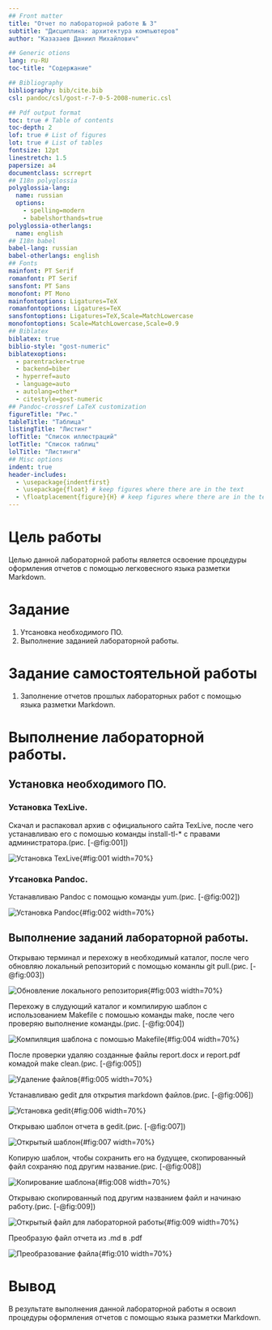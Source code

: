 ```yaml
---
## Front matter
title: "Отчет по лабораторной работе № 3"
subtitle: "Дисциплина: архитектура компьютеров"
author: "Казазаев Даниил Михайлович"

## Generic otions
lang: ru-RU
toc-title: "Содержание"

## Bibliography
bibliography: bib/cite.bib
csl: pandoc/csl/gost-r-7-0-5-2008-numeric.csl

## Pdf output format
toc: true # Table of contents
toc-depth: 2
lof: true # List of figures
lot: true # List of tables
fontsize: 12pt
linestretch: 1.5
papersize: a4
documentclass: scrreprt
## I18n polyglossia
polyglossia-lang:
  name: russian
  options:
	- spelling=modern
	- babelshorthands=true
polyglossia-otherlangs:
  name: english
## I18n babel
babel-lang: russian
babel-otherlangs: english
## Fonts
mainfont: PT Serif
romanfont: PT Serif
sansfont: PT Sans
monofont: PT Mono
mainfontoptions: Ligatures=TeX
romanfontoptions: Ligatures=TeX
sansfontoptions: Ligatures=TeX,Scale=MatchLowercase
monofontoptions: Scale=MatchLowercase,Scale=0.9
## Biblatex
biblatex: true
biblio-style: "gost-numeric"
biblatexoptions:
  - parentracker=true
  - backend=biber
  - hyperref=auto
  - language=auto
  - autolang=other*
  - citestyle=gost-numeric
## Pandoc-crossref LaTeX customization
figureTitle: "Рис."
tableTitle: "Таблица"
listingTitle: "Листинг"
lofTitle: "Список иллюстраций"
lotTitle: "Список таблиц"
lolTitle: "Листинги"
## Misc options
indent: true
header-includes:
  - \usepackage{indentfirst}
  - \usepackage{float} # keep figures where there are in the text
  - \floatplacement{figure}{H} # keep figures where there are in the text
---
```


# Цель работы

Целью данной лабораторной работы является освоение процедуры оформления отчетов с помощью легковесного языка разметки Markdown.

# Задание

1. Утсановка необходимого ПО.
2. Выполнение заданией лабораторной работы.

# Задание самостоятельной работы

1. Заполнение отчетов прошлых лабораторных работ с помощью языка разметки Markdown.

# Выполнение лабораторной работы.

## Установка необходимого ПО.

### Установка TexLive.

Скачал и распаковал архив с официального сайта TexLive, после чего устанавливаю его с помошью команды install-tl-* с правами администратора.(рис. [-@fig:001])

![Установка TexLive](image/1.png){#fig:001 width=70%}

### Утсановка Pandoc.

Устанавливаю Pandoc с помощью команды yum.(рис. [-@fig:002])

![Установка Pandoc](image/2.png){#fig:002 width=70%}

## Выполнение заданий лабораторной работы.

Открываю терминал и перехожу в необходимый каталог, после чего обновляю локальный репозиторий с помощью команлы git pull.(рис. [-@fig:003])

![Обновление локального репозитория](image/3.png){#fig:003 width=70%}

Перехожу в слудующий каталог и компилирую шаблон с использованием Makefile с помошью команды make, после чего проверяю выполнение команды.(рис. [-@fig:004])

![Компиляция шаблона с помошью Makefile](image/4.png){#fig:004 width=70%}

После проверки удаляю созданные файлы report.docx и report.pdf комадой make clean.(рис. [-@fig:005])

![Удаление файлов](image/5.png){#fig:005 width=70%}

Устанавливаю gedit для открытия markdown файлов.(рис. [-@fig:006])

![Установка gedit](image/6.png){#fig:006 width=70%}

Открываю шаблон отчета в gedit.(рис. [-@fig:007])

![Открытый шаблон](image/7.png){#fig:007 width=70%}

Копирую шаблон, чтобы сохранить его на будущее, скопированный файл сохраняю под другим название.(рис. [-@fig:008])

![Копирование шаблона](image/8.png){#fig:008 width=70%}

Открываю скопированный под другим названием файл и начинаю работу.(рис. [-@fig:009])

![Открытый файл для лабораторной работы](image/9.png){#fig:009 width=70%}

Преобразую файл отчета из .md в .pdf

![Преобразование файла](image/10.png){#fig:010 width=70%}

# Вывод

В результате выполнения данной лабораторной работы я освоил процедуры оформления отчетов с помощью языка разметки Markdown.
